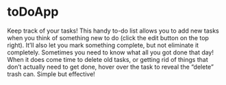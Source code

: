 # toDoApp

Keep track of your tasks!
This handy to-do list allows you to add new tasks when you think of something new to do (click the edit button on the top right). It’ll also let you mark something complete, but not eliminate it completely. Sometimes you need to know what all you got done that day! When it does come time to delete old tasks, or getting rid of things that don’t actually need to get done, hover over the task to reveal the “delete” trash can. Simple but effective!
